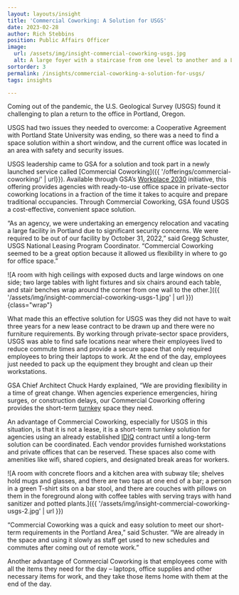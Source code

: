 ```yaml
---
layout: layouts/insight
title: 'Commercial Coworking: A Solution for USGS'
date: 2023-02-28
author: Rich Stebbins
position: Public Affairs Officer
image:
  url: /assets/img/insight-commercial-coworking-usgs.jpg
  alt: A large foyer with a staircase from one level to another and a L-shaped blue couch with coffee table; rugs and carpeting cover part of the area, while exposed concrete floor is exposed elsewhere; a hallway leads to elevators, and another staircase leads down to an area with a green exit sign.
sortorder: 3
permalink: /insights/commercial-coworking-a-solution-for-usgs/
tags: insights

---
```



Coming out of the pandemic, the U.S. Geological Survey (USGS) found it challenging to plan a return to the office in Portland, Oregon.

USGS had two issues they needed to overcome: a Cooperative Agreement with Portland State University was ending, so there was a need to find a space solution within a short window, and the current office was located in an area with safety and security issues.

USGS leadership came to GSA for a solution and took part in a newly launched service called [Commercial Coworking]({{ '/offerings/commercial-coworking/' | url}}). Available through GSA’s [Workplace 2030](http://gsa.gov/workplace) initiative, this offering provides agencies with ready-to-use office space in private-sector coworking locations in a fraction of the time it takes to acquire and prepare traditional occupancies. Through Commercial Coworking, GSA found USGS a cost-effective, convenient space solution.

“As an agency, we were undertaking an emergency relocation and vacating a large facility in Portland due to significant security concerns. We were required to be out of our facility by October 31, 2022,” said Gregg Schuster, USGS National Leasing Program Coordinator. “Commercial Coworking seemed to be a great option because it allowed us flexibility in where to go for office space.”

![A room with high ceilings with exposed ducts and large windows on one side; two large tables with light fixtures and six chairs around each table, and stair benches wrap around the corner from one wall to the other.]({{ '/assets/img/insight-commercial-coworking-usgs-1.jpg' | url }}){class="wrap"}

What made this an effective solution for USGS was they did not have to wait three years for a new lease contract to be drawn up and there were no furniture requirements. By working through private-sector space providers, USGS was able to find safe locations near where their employees lived to reduce commute times and provide a secure space that only required employees to bring their laptops to work. At the end of the day, employees just needed to pack up the equipment they brought and clean up their workstations.

GSA Chief Architect Chuck Hardy explained, “We are providing flexibility in a time of great change. When agencies experience emergencies, hiring surges, or construction delays, our Commercial Coworking offering provides the short-term [turnkey](http://gsa.gov/glossary#turnkey) space they need.

An advantage of Commercial Coworking, especially for USGS in this situation, is that it is not a lease, it is a short-term turnkey solution for agencies using an already established [IDIQ](http://gsa.gov/glossary#IDIQ) contract until a long-term solution can be coordinated. Each vendor provides furnished workstations and private offices that can be reserved. These spaces also come with amenities like wifi, shared copiers, and designated break areas for workers.

![A room with concrete floors and a kitchen area with subway tile; shelves hold mugs and glasses, and there are two taps at one end of a bar; a person in a green T-shirt sits on a bar stool, and there are couches with pillows on them in the foreground along with coffee tables with serving trays with hand sanitizer and potted plants.]({{ '/assets/img/insight-commercial-coworking-usgs-2.jpg' | url }})

“Commercial Coworking was a quick and easy solution to meet our short-term requirements in the Portland Area,” said Schuster. “We are already in the space and using it slowly as staff get used to new schedules and commutes after coming out of remote work.”

Another advantage of Commercial Coworking is that employees come with all the items they need for the day – laptops, office supplies and other necessary items for work, and they take those items home with them at the end of the day. 

